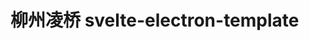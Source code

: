 <!--
 * @Author: your name
 * @Date: 2020-09-05 09:38:00
 * @LastEditTime: 2020-09-05 09:40:24
 * @LastEditors: your name
 * @Description: In User Settings Edit
 * @FilePath: \s-zl-client\README.md
-->

# 柳州凌桥 svelte-electron-template
